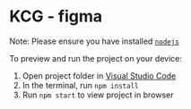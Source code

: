 # KCG - figma

Note: Please ensure you have installed <code><a href="https://nodejs.org/en/download/">nodejs</a></code>

To preview and run the project on your device:

1. Open project folder in <a href="https://code.visualstudio.com/download">Visual Studio Code</a>
2. In the terminal, run `npm install`
3. Run `npm start` to view project in browser
